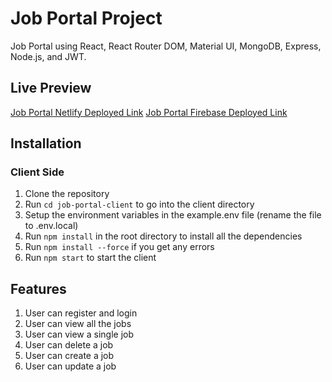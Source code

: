 # Job Portal Project

Job Portal using React, React Router DOM, Material UI, MongoDB, Express, Node.js, and JWT.

## Live Preview
[Job Portal Netlify Deployed Link](https://jobz-portal.netlify.app/)
[Job Portal Firebase Deployed Link](https://job-portal-c7485.web.app/)

## Installation
### Client Side

1. Clone the repository
2. Run ```cd job-portal-client``` to go into the client directory
3. Setup the environment variables in the example.env file (rename the file to .env.local)
4. Run ```npm install``` in the root directory to install all the dependencies
5. Run ```npm install --force``` if you get any errors
6. Run ```npm start``` to start the client

## Features
1. User can register and login
2. User can view all the jobs
3. User can view a single job
4. User can delete a job
5. User can create a job
6. User can update a job
